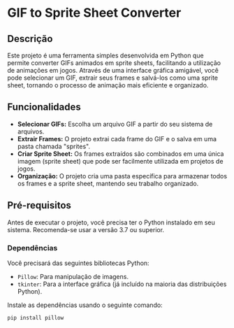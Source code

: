 # GIF to Sprite Sheet Converter

## Descrição

Este projeto é uma ferramenta simples desenvolvida em Python que permite converter GIFs animados em sprite sheets, facilitando a utilização de animações em jogos. Através de uma interface gráfica amigável, você pode selecionar um GIF, extrair seus frames e salvá-los como uma sprite sheet, tornando o processo de animação mais eficiente e organizado.

## Funcionalidades

- **Selecionar GIFs:** Escolha um arquivo GIF a partir do seu sistema de arquivos.
- **Extrair Frames:** O projeto extrai cada frame do GIF e o salva em uma pasta chamada "sprites".
- **Criar Sprite Sheet:** Os frames extraídos são combinados em uma única imagem (sprite sheet) que pode ser facilmente utilizada em projetos de jogos.
- **Organização:** O projeto cria uma pasta específica para armazenar todos os frames e a sprite sheet, mantendo seu trabalho organizado.

## Pré-requisitos

Antes de executar o projeto, você precisa ter o Python instalado em seu sistema. Recomenda-se usar a versão 3.7 ou superior.

### Dependências

Você precisará das seguintes bibliotecas Python:

- `Pillow`: Para manipulação de imagens.
- `tkinter`: Para a interface gráfica (já incluído na maioria das distribuições Python).

Instale as dependências usando o seguinte comando:

```bash
pip install pillow

